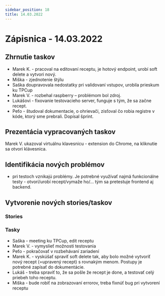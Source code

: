 ```yaml
---
sidebar_position: 18
title: 14.03.2022
---
```



# Zápisnica - 14.03.2022


## Zhrnutie taskov

- Marek K. - pracoval na editovaní receptu, je hotový endpoint, urobí soft delete a vytvori nový.
- Miška - zjednotenie štýlu
- Saška doupravovala nedostatky pri validovaní vstupov, urobila prieskum ku TPCup
- Marek V. - rozbehal raspberry – problémom bol zdroj. 
- Lukášovi - fixovanie testovacieho server, funguje s tým, že sa začne recept. 
- Peťo - študoval dokumentacie, o ohrievači, zisťoval čo robia registre v kóde, ktorý sme prebrali. Dopísal šprint.

## Prezentácia vypracovaných taskov

Marek V. ukazoval virtuálnu klavesnicu - extension do Chrome, na kliknutie sa otvori klávesnica.

## Identifikácia nových problémov

- pri testoch vznikajú problémy. Je potrebné využívať najmä funkcionálne testy - otvorí/urobí recept/vymaže ho/... tým sa pretestuje frontend aj backend.

## Vytvorenie nových stories/taskov


### Stories

### Tasky

- Saška - meeting ku TPCup, edit receptu
- Marek V. -  vymyslieť možnosti testovania
- Peťo -  pokračovať v rozbehávaní zariadení
- Marek K. -  vyskúšať spraviť soft delete tak, aby bolo možné vytvoriť nový recept (=upravený recept) s rovnakým menom. Postupy je potrebné zapísať do dokumentácie. 
- Lukáš - treba spraviť to, že sa pošle že recept je done, a testovať celý priebeh toho receptu.
- Miška - bude robiť na zobrazovaní errorov, treba fixnúť bug pri vytvorení receptu

